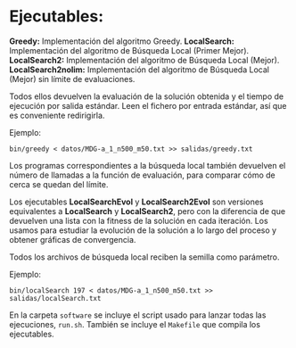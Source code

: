 # Ejecutables:

**Greedy:** Implementación del algoritmo Greedy.
**LocalSearch:** Implementación del algoritmo de Búsqueda Local (Primer Mejor).
**LocalSearch2:** Implementación del algoritmo de Búsqueda Local (Mejor).
**LocalSearch2nolim:** Implementación del algoritmo de Búsqueda Local (Mejor) sin límite de evaluaciones.

Todos ellos devuelven la evaluación de la solución obtenida y el tiempo de ejecución por salida estándar.
Leen el fichero por entrada estándar, así que es conveniente redirigirla.

Ejemplo:
```
bin/greedy < datos/MDG-a_1_n500_m50.txt >> salidas/greedy.txt
```

Los programas correspondientes a la búsqueda local también devuelven el número de llamadas a la función de evaluación, para
comparar cómo de cerca se quedan del límite.

Los ejecutables **LocalSearchEvol** y **LocalSearch2Evol** son versiones
equivalentes a **LocalSearch** y **LocalSearch2**, pero con la diferencia de que devuelven una lista con la fitness de la solución
en cada iteración. Los usamos para estudiar la evolución de la solución a lo largo del proceso y obtener gráficas de convergencia.

Todos los archivos de búsqueda local reciben la semilla como parámetro.

Ejemplo:
```
bin/localSearch 197 < datos/MDG-a_1_n500_m50.txt >> salidas/localSearch.txt
```

En la carpeta `software` se incluye el script usado para lanzar todas las ejecuciones, `run.sh`. También se incluye
el `Makefile` que compila los ejecutables.